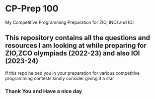 # CP-Prep 100
My Competitive Programming Preparation for ZIO, INOI and IOI

## This repository contains all the questions and resources I am looking at while preparing for ZIO,ZCO olympiads (2022-23) and also IOI (2023-24)

If this repo helped you in your preparation for various competitive programming contests kindly consider giving it a star

### Thank You and Have a nice day
